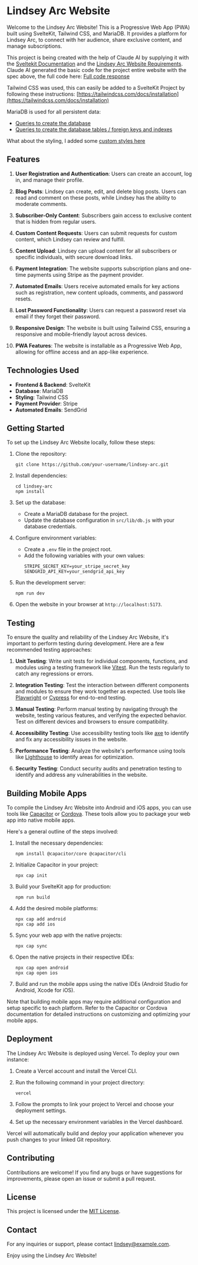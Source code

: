 # Lindsey Arc Website

Welcome to the Lindsey Arc Website! This is a Progressive Web App (PWA) built using SvelteKit, Tailwind CSS, and MariaDB. It provides a platform for Lindsey Arc, to connect with her audience, share exclusive content, and manage subscriptions.

This project is being created with the help of Claude AI by supplying it with the [Sveltekit Documentation](./docs/sveltekit-documentation.md) and the [Lindsey Arc Website Requirements](./docs/lindsey-arc-website-requirements.md). Claude AI generated the basic code for the project entire website with the spec above, the full code here: [Full code response](./docs/codeByClaude.md)

Tailwind CSS was used, this can easily be added to a SvelteKit Project by following these instructions: [https://tailwindcss.com/docs/installation](https://tailwindcss.com/docs/installation)

MariaDB is used for all persistent data:
- [Queries to create the database](./docs/create-database.sql)
- [Queries to create the database tables / foreign keys and indexes](./docs/create-database-tables.sql)

What about the styling, I added some [custom styles here](./docs/styling.md)

## Features

1. **User Registration and Authentication**: Users can create an account, log in, and manage their profile.

2. **Blog Posts**: Lindsey can create, edit, and delete blog posts. Users can read and comment on these posts, while Lindsey has the ability to moderate comments.

3. **Subscriber-Only Content**: Subscribers gain access to exclusive content that is hidden from regular users.

4. **Custom Content Requests**: Users can submit requests for custom content, which Lindsey can review and fulfill.

5. **Content Upload**: Lindsey can upload content for all subscribers or specific individuals, with secure download links.

6. **Payment Integration**: The website supports subscription plans and one-time payments using Stripe as the payment provider.

7. **Automated Emails**: Users receive automated emails for key actions such as registration, new content uploads, comments, and password resets.

8. **Lost Password Functionality**: Users can request a password reset via email if they forget their password.

9. **Responsive Design**: The website is built using Tailwind CSS, ensuring a responsive and mobile-friendly layout across devices.

10. **PWA Features**: The website is installable as a Progressive Web App, allowing for offline access and an app-like experience.

## Technologies Used

- **Frontend & Backend**: SvelteKit
- **Database**: MariaDB
- **Styling**: Tailwind CSS
- **Payment Provider**: Stripe
- **Automated Emails**: SendGrid

## Getting Started

To set up the Lindsey Arc Website locally, follow these steps:

1. Clone the repository:
   ```
   git clone https://github.com/your-username/lindsey-arc.git
   ```

2. Install dependencies:
   ```
   cd lindsey-arc
   npm install
   ```

3. Set up the database:
   - Create a MariaDB database for the project.
   - Update the database configuration in `src/lib/db.js` with your database credentials.

4. Configure environment variables:
   - Create a `.env` file in the project root.
   - Add the following variables with your own values:
     ```
     STRIPE_SECRET_KEY=your_stripe_secret_key
     SENDGRID_API_KEY=your_sendgrid_api_key
     ```

5. Run the development server:
   ```
   npm run dev
   ```

6. Open the website in your browser at `http://localhost:5173`.

## Testing

To ensure the quality and reliability of the Lindsey Arc Website, it's important to perform testing during development. Here are a few recommended testing approaches:

1. **Unit Testing**: Write unit tests for individual components, functions, and modules using a testing framework like [Vitest](https://vitest.dev/). Run the tests regularly to catch any regressions or errors.

2. **Integration Testing**: Test the interaction between different components and modules to ensure they work together as expected. Use tools like [Playwright](https://playwright.dev/) or [Cypress](https://www.cypress.io/) for end-to-end testing.

3. **Manual Testing**: Perform manual testing by navigating through the website, testing various features, and verifying the expected behavior. Test on different devices and browsers to ensure compatibility.

4. **Accessibility Testing**: Use accessibility testing tools like [axe](https://www.deque.com/axe/) to identify and fix any accessibility issues in the website.

5. **Performance Testing**: Analyze the website's performance using tools like [Lighthouse](https://developers.google.com/web/tools/lighthouse) to identify areas for optimization.

6. **Security Testing**: Conduct security audits and penetration testing to identify and address any vulnerabilities in the website.

## Building Mobile Apps

To compile the Lindsey Arc Website into Android and iOS apps, you can use tools like [Capacitor](https://capacitorjs.com/) or [Cordova](https://cordova.apache.org/). These tools allow you to package your web app into native mobile apps.

Here's a general outline of the steps involved:

1. Install the necessary dependencies:
   ```
   npm install @capacitor/core @capacitor/cli
   ```

2. Initialize Capacitor in your project:
   ```
   npx cap init
   ```

3. Build your SvelteKit app for production:
   ```
   npm run build
   ```

4. Add the desired mobile platforms:
   ```
   npx cap add android
   npx cap add ios
   ```

5. Sync your web app with the native projects:
   ```
   npx cap sync
   ```

6. Open the native projects in their respective IDEs:
   ```
   npx cap open android
   npx cap open ios
   ```

7. Build and run the mobile apps using the native IDEs (Android Studio for Android, Xcode for iOS).

Note that building mobile apps may require additional configuration and setup specific to each platform. Refer to the Capacitor or Cordova documentation for detailed instructions on customizing and optimizing your mobile apps.

## Deployment

The Lindsey Arc Website is deployed using Vercel. To deploy your own instance:

1. Create a Vercel account and install the Vercel CLI.

2. Run the following command in your project directory:
   ```
   vercel
   ```

3. Follow the prompts to link your project to Vercel and choose your deployment settings.

4. Set up the necessary environment variables in the Vercel dashboard.

Vercel will automatically build and deploy your application whenever you push changes to your linked Git repository.

## Contributing

Contributions are welcome! If you find any bugs or have suggestions for improvements, please open an issue or submit a pull request.

## License

This project is licensed under the [MIT License](LICENSE).

## Contact

For any inquiries or support, please contact lindsey@example.com.

Enjoy using the Lindsey Arc Website!